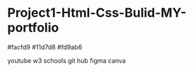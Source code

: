 # Project1-Html-Css-Bulid-MY-portfolio
<!-- Color  -->
#facfd9 
#11d7d8
#fd9ab6
<!-- resorces -->
youtube 
w3 schools 
git hub
figma 
canva
<!--  -->